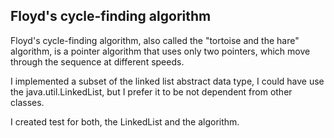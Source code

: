 Floyd's cycle-finding algorithm
-------------------------------

Floyd's cycle-finding algorithm, also called the "tortoise and the
hare" algorithm, is a pointer algorithm that uses only two pointers,
which move through the sequence at different speeds. 

I implemented a subset of the linked list abstract data type, I could
have use the java.util.LinkedList, but I prefer it to be not dependent
from other classes. 

I created test for both, the LinkedList and the algorithm. 
